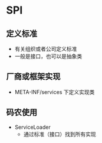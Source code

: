 # SPI

## 定义标准
- 有关组织或者公司定义标准
- 一般是接口，也可以是抽象类
##  厂商或框架实现
- META-INF/services 下定义实现类
##  码农使用
- ServiceLoader
    + 通过标准（接口）找到所有实现